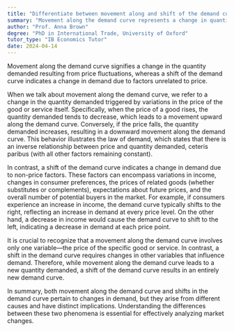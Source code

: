 ```yaml
---
title: "Differentiate between movement along and shift of the demand curve"
summary: "Movement along the demand curve represents a change in quantity demanded due to price changes, while a shift of the demand curve indicates a change in demand due to non-price factors."
author: "Prof. Anna Brown"
degree: "PhD in International Trade, University of Oxford"
tutor_type: "IB Economics Tutor"
date: 2024-04-14
---
```


Movement along the demand curve signifies a change in the quantity demanded resulting from price fluctuations, whereas a shift of the demand curve indicates a change in demand due to factors unrelated to price.

When we talk about movement along the demand curve, we refer to a change in the quantity demanded triggered by variations in the price of the good or service itself. Specifically, when the price of a good rises, the quantity demanded tends to decrease, which leads to a movement upward along the demand curve. Conversely, if the price falls, the quantity demanded increases, resulting in a downward movement along the demand curve. This behavior illustrates the law of demand, which states that there is an inverse relationship between price and quantity demanded, ceteris paribus (with all other factors remaining constant).

In contrast, a shift of the demand curve indicates a change in demand due to non-price factors. These factors can encompass variations in income, changes in consumer preferences, the prices of related goods (whether substitutes or complements), expectations about future prices, and the overall number of potential buyers in the market. For example, if consumers experience an increase in income, the demand curve typically shifts to the right, reflecting an increase in demand at every price level. On the other hand, a decrease in income would cause the demand curve to shift to the left, indicating a decrease in demand at each price point.

It is crucial to recognize that a movement along the demand curve involves only one variable—the price of the specific good or service. In contrast, a shift in the demand curve requires changes in other variables that influence demand. Therefore, while movement along the demand curve leads to a new quantity demanded, a shift of the demand curve results in an entirely new demand curve.

In summary, both movement along the demand curve and shifts in the demand curve pertain to changes in demand, but they arise from different causes and have distinct implications. Understanding the differences between these two phenomena is essential for effectively analyzing market changes.
    